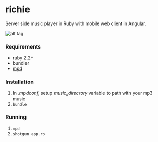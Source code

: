 # richie
Server side music player in Ruby with mobile web client in Angular.

![alt tag](https://www.dropbox.com/s/c9yvfto16hen1o8/richie.png?raw=true)

### Requirements

* ruby 2.2+
* bundler
* [mpd](https://www.musicpd.org)

### Installation

1. In *.mpdconf*, setup *music_directory* variable to path with your mp3 music
2. ```bundle```

### Running
1. ```mpd```
2. ```shotgun app.rb```
